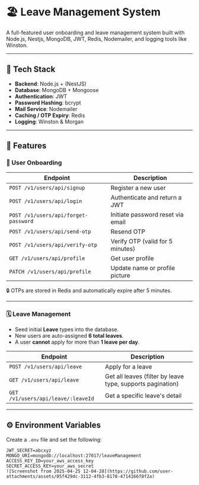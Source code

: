 # 🏖️ Leave Management System

A full-featured user onboarding and leave management system built with Node.js, Nestjs, MongoDB, JWT, Redis, Nodemailer, and logging tools like Winston.

---

## 🚀 Tech Stack

- **Backend**: Node.js + (NestJS)
- **Database**: MongoDB + Mongoose
- **Authentication**: JWT
- **Password Hashing**: bcrypt
- **Mail Service**: Nodemailer
- **Caching / OTP Expiry**: Redis
- **Logging**: Winston & Morgan

---

## 📁 Features

### 👤 User Onboarding

| Endpoint | Description |
|---------|-------------|
| `POST /v1/users/api/signup` | Register a new user |
| `POST /v1/users/api/login` | Authenticate and return a JWT |
| `POST /v1/users/api/forget-password` | Initiate password reset via email |
| `POST /v1/users/api/send-otp` | Resend OTP |
| `POST /v1/users/api/verify-otp` | Verify OTP (valid for 5 minutes) |
| `GET /v1/users/api/profile` | Get user profile |
| `PATCH /v1/users/api/profile` | Update name or profile picture |

🔒 OTPs are stored in Redis and automatically expire after 5 minutes.

---

### 🗓️ Leave Management

- Seed initial **Leave** types into the database.
- New users are auto-assigned **6 total leaves**.
- A user **cannot** apply for more than **1 leave per day**.

| Endpoint | Description |
|----------|-------------|
| `POST /v1/users/api/leave` | Apply for a leave |
| `GET /v1/users/api/leave` | Get all leaves (filter by leave type, supports pagination) |
| `GET /v1/users/api/leave/:leaveId` | Get a specific leave's detail |

---

## ⚙️ Environment Variables

Create a `.env` file and set the following:
```env
JWT_SECRET=abcxyz
MONGO_URI=mongodb://localhost:27017/leaveManagement
ACCESS_KEY_ID=your_aws_access_key
SECRET_ACCESS_KEY=your_aws_secret
![Screenshot from 2025-04-25 12-04-28](https://github.com/user-attachments/assets/05f429dc-3112-4fb3-8178-4714166f8f2a)


